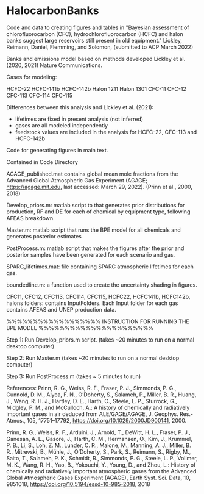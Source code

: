 # HalocarbonBanks
Code and data to creating figures and tables in "Bayesian assessment of chlorofluorocarbon (CFC), hydrochlorofluorocarbon (HCFC) and halon banks suggest large reservoirs still present in old equipment."  Lickley, Reimann, Daniel, Flemming, and Solomon, (submitted to ACP March 2022)

Banks and emissions model based on methods developed
Lickley et al. (2020, 2021) Nature Communications. 

Gases for modeling: 

HCFC-22
HCFC-141b
HCFC-142b
Halon 1211
Halon 1301
CFC-11
CFC-12
CFC-113
CFC-114
CFC-115

Differences between this analysis and Lickley et al. (2021): 
 - lifetimes are fixed in present analysis (not inferred) 
 - gases are all modeled independently
 - feedstock values are included in the analysis for HCFC-22, CFC-113 and HCFC-142b


Code for generating figures in main text. 

Contained in Code Directory

AGAGE_published.mat contains global mean mole fractions from the Advanced Global Atmospheric Gas Experiment (AGAGE; https://agage.mit.edu, last
accessed: March 29, 2022). (Prinn et al., 2000, 2018)

Develop_priors.m: matlab script to that generates prior distributions for production, RF and DE for each of chemical by equipment type, following AFEAS breakdown. 

Master.m: matlab script that runs the BPE model for all chemicals and generates posterior estimates

PostProcess.m: matlab script that makes the figures after the prior and posterior samples have been generated for each scenario and gas. 

SPARC_lifetimes.mat: file containing SPARC atmospheric lifetimes for each gas. 


boundedline.m: a function used to create the uncertainty shading in figures. 

CFC11, CFC12, CFC113, CFC114, CFC115, HCFC22, HCFC141b, HCFC142b, halons folders: contains InputFolders.  Each Input folder for each gas contains AFEAS and UNEP production data. 

%%%%%%%%%%%%%%%%%%  INSTRUCTION FOR RUNNING THE BPE MODEL %%%%%%%%%%%%%%%%%%%%%%

Step 1:  Run Develop_priors.m script.  (takes ~20 minutes to run on a normal desktop computer)

Step 2:  Run Master.m  (takes ~20 minutes to run on a normal desktop computer)

Step 3: Run PostProcess.m (takes ~ 5 minutes to run)
	
References: 
Prinn, R. G., Weiss, R. F., Fraser, P. J., Simmonds, P. G., Cunnold, D. M., Alyea, F. N., O’Doherty, S., Salameh, P., Miller, B. R., Huang, J., Wang, R. H. J., Hartley, D. E., Harth, C., Steele, L. P., Sturrock, G., Midgley, P. M., and McCulloch, A.: A history of chemically and radiatively important gases in air deduced from ALE/GAGE/AGAGE, J. Geophys. Res.-Atmos., 105, 17751–17792, https://doi.org/10.1029/2000JD900141, 2000.

Prinn, R. G., Weiss, R. F., Arduini, J., Arnold, T., DeWitt, H. L., Fraser, P. J., Ganesan, A. L., Gasore, J., Harth, C. M., Hermansen, O., Kim, J., Krummel, P. B., Li, S., Loh, Z. M., Lunder, C. R., Maione, M., Manning, A. J., Miller, B. R., Mitrevski, B., Mühle, J., O’Doherty, S., Park, S., Reimann, S., Rigby, M.,
Saito, T., Salameh, P. K., Schmidt, R., Simmonds, P. G., Steele, L. P., Vollmer, M. K., Wang, R. H., Yao, B., Yokouchi, Y., Young, D., and Zhou, L.: History of chemically and radiatively important atmospheric gases from the Advanced Global Atmospheric Gases Experiment (AGAGE), Earth Syst. Sci. Data, 10, 9851018, https://doi.org/10.5194/essd-10-985-2018, 2018
